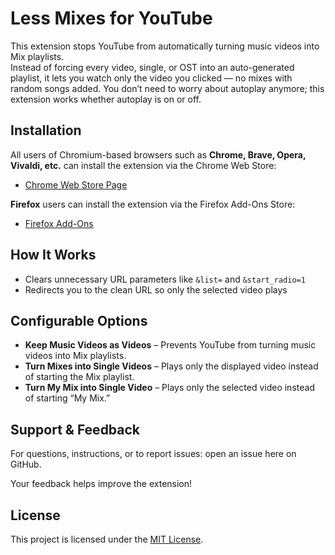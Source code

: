 # Less Mixes for YouTube

This extension stops YouTube from automatically turning music videos into Mix playlists.  
Instead of forcing every video, single, or OST into an auto-generated playlist, it lets you watch only the video you clicked — no mixes with random songs added. You don’t need to worry about autoplay anymore; this extension works whether autoplay is on or off.

## Installation

All users of Chromium-based browsers such as **Chrome, Brave, Opera, Vivaldi, etc.** can install the extension via the Chrome Web Store:

- [Chrome Web Store Page](https://chromewebstore.google.com/detail/pbmdjdjipgfioefdgpflclcbcfbmbpfp?utm_source=item-share-cb)

**Firefox** users can install the extension via the Firefox Add-Ons Store:

- [Firefox Add-Ons](https://chromewebstore.google.com/detail/pbmdjdjipgfioefdgpflclcbcfbmbpfp?utm_source=item-share-cb)

## How It Works

- Clears unnecessary URL parameters like `&list=` and `&start_radio=1`  
- Redirects you to the clean URL so only the selected video plays  

## Configurable Options

- **Keep Music Videos as Videos** – Prevents YouTube from turning music videos into Mix playlists.  
- **Turn Mixes into Single Videos** – Plays only the displayed video instead of starting the Mix playlist.  
- **Turn My Mix into Single Video** – Plays only the selected video instead of starting “My Mix.”  

## Support & Feedback

For questions, instructions, or to report issues: open an issue here on GitHub.

Your feedback helps improve the extension!

## License

This project is licensed under the [MIT License](LICENSE).
